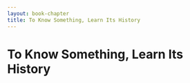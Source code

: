 ```yaml
---
layout: book-chapter
title: To Know Something, Learn Its History
---
```

# To Know Something, Learn Its History
